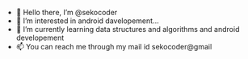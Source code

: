 - 👋 Hello there, I’m @sekocoder
- 👀 I’m interested in android davelopement...
- 🌱 I’m currently learning data structures and algorithms and android developement
- 📫 You can reach me through my mail id sekocoder@gmail

<!---
sekocoder/sekocoder is a ✨ special ✨ repository because its `README.md` (this file) appears on your GitHub profile.
You can click the Preview link to take a look at your changes.
--->
